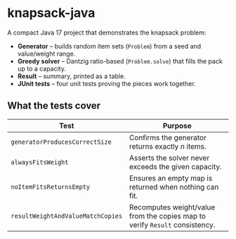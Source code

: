 # knapsack-java

A compact Java 17 project that demonstrates the knapsack problem:

* **Generator** – builds random item sets (`Problem`) from a seed and value/weight range.  
* **Greedy solver** – Dantzig ratio-based (`Problem.solve`) that fills the pack up to a capacity.  
* **Result** – summary, printed as a table.  
* **JUnit tests** – four unit tests proving the pieces work together.

## What the tests cover
| Test                  | Purpose                                                          |
|-----------------------|------------------------------------------------------------------|
| `generatorProducesCorrectSize` | Confirms the generator returns exactly *n* items. |
| `alwaysFitsWeight`      | Asserts the solver never exceeds the given capacity. |
| `noItemFitsReturnsEmpty`      | Ensures an empty map is returned when nothing can fit. |
| `resultWeightAndValueMatchCopies` | Recomputes weight/value from the copies map to verify `Result` consistency. |
